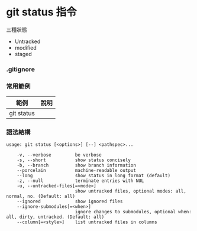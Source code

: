# git status 指令

三種狀態

* Untracked
* modified
* staged
### .gitignore

### 常用範例

| 範例                                                          | 說明  |
|-------------------------------------------------------------|-----|
| git status                                                  |     |

### 語法結構

```
usage: git status [<options>] [--] <pathspec>...

    -v, --verbose         be verbose
    -s, --short           show status concisely
    -b, --branch          show branch information
    --porcelain           machine-readable output
    --long                show status in long format (default)
    -z, --null            terminate entries with NUL
    -u, --untracked-files[=<mode>]
                          show untracked files, optional modes: all, normal, no. (Default: all)
    --ignored             show ignored files
    --ignore-submodules[=<when>]
                          ignore changes to submodules, optional when: all, dirty, untracked. (Default: all)
    --column[=<style>]    list untracked files in columns
```
